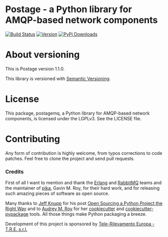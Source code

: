 # Postage - a Python library for AMQP-based network components

[![Build Status](https://travis-ci.org/postagemq/postagemq.png?branch=master)](https://travis-ci.org/postagemq/postagemq)
[![Version](https://badge.fury.io/py/postagemq.png)](http://badge.fury.io/py/postagemq)
[![PyPi Downloads](https://pypip.in/d/postagemq/badge.png)](https://crate.io/packages/postagemq?version=latest)

# About versioning

This is Postage version 1.1.0.

This library is versioned with [Semantic Versioning](http://semver.org/).

# License

This package, postagemq, a Python library for AMQP-based network components, is licensed under the LGPLv3. See the 
LICENSE file.

# Contributing

Any form of contribution is highly welcome, from typos corrections to code patches. Feel free to clone the project 
and send pull requests.

### Credits

First of all I want to mention and thank the [Erlang](www.erlang.org) and [RabbitMQ](www.rabbitmq.com) teams and the maintainer of [pika](https://github.com/pika/pika), Gavin M. Roy, for their hard work, and for releasing such amazing pieces of software as open source.

Many thanks to [Jeff Knupp](http://www.jeffknupp.com/about-me/) for his post [Open Sourcing a Python Project the Right Way](http://www.jeffknupp.com/blog/2013/08/16/open-sourcing-a-python-project-the-right-way/) and to [Audrey M. Roy](http://www.audreymroy.com/) for her [cookiecutter](https://github.com/audreyr/cookiecutter) and [cookiecutter-pypackage](https://github.com/audreyr/cookiecutter-pypackage) tools. All those things make Python packaging a breeze.

Development of this project is sponsored by [Tele-Rilevamento Europa - T.R.E. s.r.l.](www.treuropa.com)
